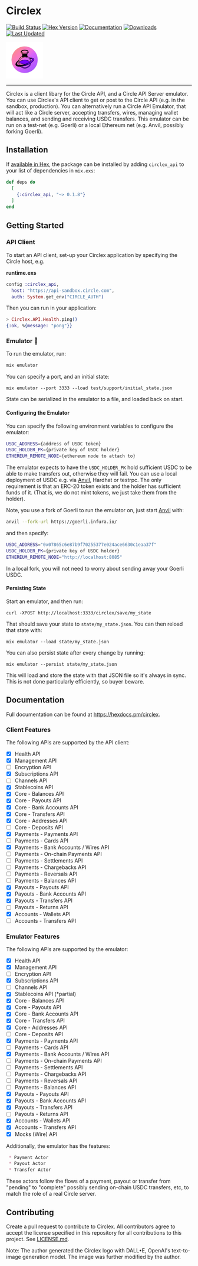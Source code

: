 # Circlex
[![Build Status](https://github.com/compound-finance/circlex/workflows/Circlex%20Tests/badge.svg)](https://github.com/compound-finance/circlex/actions?query=workflow%3A%22Circlex+Tests%22) [![Hex Version](https://img.shields.io/hexpm/v/circlex_api.svg)](https://hex.pm/packages/circlex_api/) [![Documentation](https://img.shields.io/badge/docs-hexpm-blue.svg)](https://hexdocs.pm/circlex_api/) [![Downloads](https://img.shields.io/hexpm/dt/circlex_api.svg)](https://hex.pm/packages/circlex_api) [![Last Updated](https://img.shields.io/github/last-commit/compound-finance/circlex.svg)](https://github.com/compound-finance/circlex/commits/main)


<img src="https://github.com/compound-finance/circlex/raw/main/logo.png" width="100">

----
Circlex is a client libary for the Circle API, and a Circle API Server emulator. You can use Circlex's API client to get or post to the Circle API (e.g. in the sandbox, production). You can alternatively run a Circle API Emulator, that will act like a Circle server, accepting transfers, wires, managing wallet balances, and sending and receiving USDC transfers. This emulator can be run on a test-net (e.g. Goerli) or a local Ethereum net (e.g. Anvil, possibly forking Goerli).

## Installation

If [available in Hex](https://hex.pm/docs/publish), the package can be installed
by adding `circlex_api` to your list of dependencies in `mix.exs`:

```elixir
def deps do
  [
    {:circlex_api, "~> 0.1.8"}
  ]
end
```

## Getting Started

### API Client

To start an API client, set-up your Circlex application by specifying the Circle host, e.g.

**runtime.exs**

```elixir
config :circlex_api,
  host: "https://api-sandbox.circle.com",
  auth: System.get_env("CIRCLE_AUTH")
```

Then you can run in your application:

```elixir
> Circlex.API.Health.ping()
{:ok, %{message: "pong"}}
```

### Emulator 🦦

To run the emulator, run:

```sh
mix emulator
```

You can specify a port, and an initial state:

```
mix emulator --port 3333 --load test/support/initial_state.json
```

State can be serialized in the emulator to a file, and loaded back on start.

#### Configuring the Emulator

You can specify the following environment variables to configure the emulator:

```sh
USDC_ADDRESS={address of USDC token}
USDC_HOLDER_PK={private key of USDC holder}
ETHEREUM_REMOTE_NODE={ethereum node to attach to}
```

The emulator expects to have the `USDC_HOLDER_PK` hold sufficient USDC to be able to make transfers out, otherwise they will fail. You can use a local deployment of USDC e.g. via [Anvil](https://book.getfoundry.sh/reference/anvil/), Hardhat or testrpc. The only requirement is that an ERC-20 token exists and the holder has sufficient funds of it. (That is, we do not mint tokens, we just take them from the holder).

Note, you use a fork of Goerli to run the emulator on, just start [Anvil](https://book.getfoundry.sh/reference/anvil/) with:

```sh
anvil --fork-url https://goerli.infura.io/
```

and then specify:

```sh
USDC_ADDRESS="0x07865c6e87b9f70255377e024ace6630c1eaa37f"
USDC_HOLDER_PK={private key of USDC holder}
ETHEREUM_REMOTE_NODE="http://localhost:8085"
```

In a local fork, you will not need to worry about sending away your Goerli USDC.

#### Persisting State

Start an emulator, and then run:

```
curl -XPOST http://localhost:3333/circlex/save/my_state
```

That should save your state to `state/my_state.json`. You can then reload that state with:

```
mix emulator --load state/my_state.json
```

You can also persist state after every change by running:

```
mix emulator --persist state/my_state.json
```

This will load and store the state with that JSON file so it's always in sync. This is not done particularly efficiently, so buyer beware. 

## Documentation

Full documentation can be found at <https://hexdocs.pm/circlex>.

### Client Features

The following APIs are supported by the API client:

 - [x] Health API
 - [x] Management API
 - [ ] Encryption API
 - [x] Subscriptions API
 - [ ] Channels API
 - [x] Stablecoins API
 - [x] Core - Balances API
 - [x] Core - Payouts API
 - [x] Core - Bank Accounts API
 - [x] Core - Transfers API
 - [x] Core - Addresses API
 - [ ] Core - Deposits API
 - [x] Payments - Payments API
 - [ ] Payments - Cards API
 - [x] Payments - Bank Accounts / Wires API
 - [ ] Payments - On-chain Payments API
 - [ ] Payments - Settlements API
 - [ ] Payments - Chargebacks API
 - [ ] Payments - Reversals API
 - [ ] Payments - Balances API
 - [x] Payouts - Payouts API
 - [x] Payouts - Bank Accounts API
 - [x] Payouts - Transfers API
 - [ ] Payouts - Returns API
 - [x] Accounts - Wallets API
 - [ ] Accounts - Transfers API

### Emulator Features

The following APIs are supported by the emulator:

 - [x] Health API
 - [x] Management API
 - [ ] Encryption API
 - [x] Subscriptions API
 - [ ] Channels API
 - [x] Stablecoins API (*partial)
 - [x] Core - Balances API
 - [x] Core - Payouts API
 - [x] Core - Bank Accounts API
 - [x] Core - Transfers API
 - [x] Core - Addresses API
 - [ ] Core - Deposits API
 - [x] Payments - Payments API
 - [ ] Payments - Cards API
 - [x] Payments - Bank Accounts / Wires API
 - [ ] Payments - On-chain Payments API
 - [ ] Payments - Settlements API
 - [ ] Payments - Chargebacks API
 - [ ] Payments - Reversals API
 - [ ] Payments - Balances API
 - [x] Payouts - Payouts API
 - [x] Payouts - Bank Accounts API
 - [x] Payouts - Transfers API
 - [ ] Payouts - Returns API
 - [x] Accounts - Wallets API
 - [x] Accounts - Transfers API
 - [x] Mocks (Wire) API

Additionally, the emulator has the features:

```md
 * Payment Actor
 * Payout Actor
 * Transfer Actor
```

These actors follow the flows of a payment, payout or transfer from "pending" to "complete" possibly sending on-chain USDC transfers, etc, to match the role of a real Circle server.

## Contributing

Create a pull request to contribute to Circlex. All contributors agree to accept the license specified in this repository for all contributions to this project. See [LICENSE.md](./LICENSE.md).

Note: The author generated the Circlex logo with DALL•E, OpenAI's text-to-image generation model. The image was further modified by the author.
